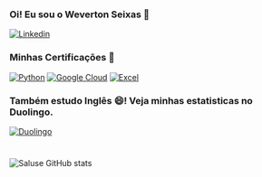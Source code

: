 ### Oi! Eu sou o Weverton Seixas 👋

[![Linkedin](https://img.shields.io/badge/LinkedIn-0077B5?style=for-the-badge&logo=linkedin&logoColor=white)](https://www.linkedin.com/in/wevertonseixas/)
### Minhas Certificações 📜
[![Python](https://img.shields.io/badge/Python-3776AB?style=for-the-badge&logo=python&logoColor=white)](https://drive.google.com/drive/u/0/folders/1W9_xGASPRqSvqeo31AyIy_9-CxbaviZh)
[![Google Cloud](https://img.shields.io/badge/Google_Cloud-4285F4?style=for-the-badge&logo=google-cloud&logoColor=white)](https://www.cloudskillsboost.google/public_profiles/b7978ca8-2915-4029-bbb2-6131648ac5d4/badges/2786901?utm_medium=social&utm_source=linkedin&utm_campaign=ql-social-share)
[![Excel](https://img.shields.io/badge/Microsoft_Excel-217346?style=for-the-badge&logo=microsoft-excel&logoColor=white)](https://cursos.alura.com.br/user/w-seixas/fullCertificate/f60abe83e86964c3e30ba20fa7dc2709)
### Também estudo Inglês 😄!  Veja minhas estatisticas no Duolingo.
[![Duolingo](https://img.shields.io/badge/Duolingo-58CC02?style=for-the-badge&logo=Duolingo&logoColor=white)](https://www.duolingo.com/profile/wevertonsa4)
#
![Saluse GitHub stats](https://github-readme-stats.vercel.app/api?username=saluse&show_icons=true)
